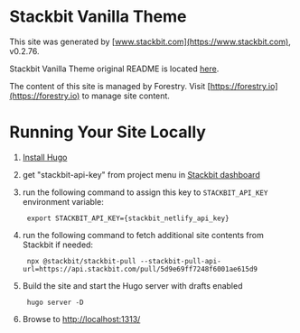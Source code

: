 # Stackbit Vanilla Theme

This site was generated by [www.stackbit.com](https://www.stackbit.com), v0.2.76.

Stackbit Vanilla Theme original README is located [here](./README.theme.md).

The content of this site is managed by Forestry. Visit [https://forestry.io](https://forestry.io) to manage site content.

# Running Your Site Locally

1. [Install Hugo](https://gohugo.io/getting-started/quick-start/#step-1-install-hugo)

1. get "stackbit-api-key" from project menu in [Stackbit dashboard](https://app.stackbit.com/dashboard)

1. run the following command to assign this key to `STACKBIT_API_KEY` environment variable:

        export STACKBIT_API_KEY={stackbit_netlify_api_key}

1. run the following command to fetch additional site contents from Stackbit if needed:

        npx @stackbit/stackbit-pull --stackbit-pull-api-url=https://api.stackbit.com/pull/5d9e69ff7248f6001ae615d9

1. Build the site and start the Hugo server with drafts enabled

        hugo server -D

1. Browse to [http://localhost:1313/](http://localhost:1313/)

